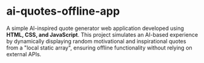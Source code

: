# ai-quotes-offline-app
A simple AI-inspired quote generator web application developed using **HTML, CSS, and JavaScript**. This project simulates an AI-based experience by dynamically displaying random motivational and inspirational quotes from a "local static array", ensuring offline functionality without relying on external APIs.
